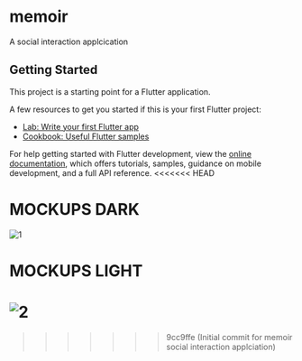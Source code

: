 # memoir

A social interaction applcication

## Getting Started

This project is a starting point for a Flutter application.

A few resources to get you started if this is your first Flutter project:

- [Lab: Write your first Flutter app](https://docs.flutter.dev/get-started/codelab)
- [Cookbook: Useful Flutter samples](https://docs.flutter.dev/cookbook)

For help getting started with Flutter development, view the
[online documentation](https://docs.flutter.dev/), which offers tutorials,
samples, guidance on mobile development, and a full API reference.
<<<<<<< HEAD

# MOCKUPS DARK
![1](https://github.com/ruslan-durrani/Flutter-Projects/assets/71668800/d879c84e-0308-43f9-84b1-7a43a0eec5d5)
# MOCKUPS LIGHT
![2](https://github.com/ruslan-durrani/Flutter-Projects/assets/71668800/5b7876ba-8b4d-45b1-8b90-6604971de734)
=======
>>>>>>> 9cc9ffe (Initial commit for memoir social interaction applciation)
